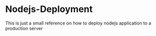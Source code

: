 # Nodejs-Deployment
This is just a small reference on how to deploy nodejs application to a production server 
